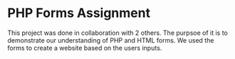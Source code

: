 # PHP Forms Assignment

This project was done in collaboration with 2 others.
The purpsoe of it is to demonstrate our understanding
of PHP and HTML forms.
We used the forms to create a website based on the
users inputs.
